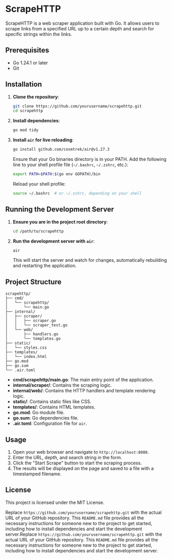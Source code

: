 # ScrapeHTTP

ScrapeHTTP is a web scraper application built with Go. It allows users to scrape links from a specified URL up to a certain depth and search for specific strings within the links.

## Prerequisites

- Go 1.24.1 or later
- Git

## Installation

1. **Clone the repository**:

   ```sh
   git clone https://github.com/yourusername/scrapehttp.git
   cd scrapehttp
   ```

2. **Install dependencies**:

   ```sh
   go mod tidy
   ```

3. **Install `air` for live reloading**:

   ```sh
   go install github.com/cosmtrek/air@v1.27.3
   ```

   Ensure that your Go binaries directory is in your PATH. Add the following line to your shell profile file (`~/.bashrc`, `~/.zshrc`, etc.):

   ```sh
   export PATH=$PATH:$(go env GOPATH)/bin
   ```

   Reload your shell profile:

   ```sh
   source ~/.bashrc  # or ~/.zshrc, depending on your shell
   ```

## Running the Development Server

1. **Ensure you are in the project root directory**:

   ```sh
   cd /path/to/scrapehttp
   ```

2. **Run the development server with `air`**:

   ```sh
   air
   ```

   This will start the server and watch for changes, automatically rebuilding and restarting the application.

## Project Structure

```
scrapehttp/
├── cmd/
│   └── scrapehttp/
│       └── main.go
├── internal/
│   ├── scraper/
│   │   ├── scraper.go
│   │   └── scraper_test.go
│   └── web/
│       ├── handlers.go
│       └── templates.go
├── static/
│   └── styles.css
├── templates/
│   └── index.html
├── go.mod
├── go.sum
└── .air.toml
```

- **cmd/scrapehttp/main.go**: The main entry point of the application.
- **internal/scraper/**: Contains the scraping logic.
- **internal/web/**: Contains the HTTP handlers and template rendering logic.
- **static/**: Contains static files like CSS.
- **templates/**: Contains HTML templates.
- **go.mod**: Go module file.
- **go.sum**: Go dependencies file.
- **.air.toml**: Configuration file for `air`.

## Usage

1. Open your web browser and navigate to `http://localhost:8080`.
2. Enter the URL, depth, and search string in the form.
3. Click the "Start Scrape" button to start the scraping process.
4. The results will be displayed on the page and saved to a file with a timestamped filename.

## License

This project is licensed under the MIT License.

Replace `https://github.com/yourusername/scrapehttp.git` with the actual URL of your GitHub repository. This `README.md` file provides all the necessary instructions for someone new to the project to get started, including how to install dependencies and start the development server.Replace `https://github.com/yourusername/scrapehttp.git` with the actual URL of your GitHub repository. This `README.md` file provides all the necessary instructions for someone new to the project to get started, including how to install dependencies and start the development server.